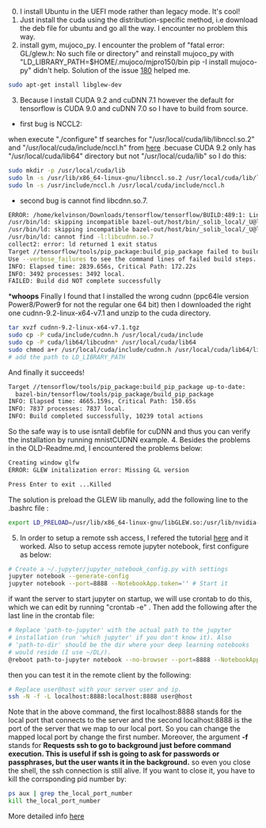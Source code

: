 0. I install Ubuntu in the UEFI mode rather than legacy mode. It's cool!
1. Just install the cuda using the distribution-specific method, i.e download the deb file for ubuntu and go all the way. I encounter no problem this way.
2. install gym, mujoco_py. I encounter the problem of "fatal error: GL/glew.h: No such file or directory" and reinstall mujoco_py with "LD_LIBRARY_PATH=$HOME/.mujoco/mjpro150/bin pip -I install mujoco-py" didn't help. Solution of the issue [180](https://github.com/openai/mujoco-py/issues/180) helped me.
```bash
sudo apt-get install libglew-dev
```
3. Because I install CUDA 9.2 and cuDNN 7.1 however the default for tensorflow is CUDA 9.0 and cuDNN 7.0 so I have to build from source. 
- first bug is NCCL2: 

when execute "./configure" tf searches for "/usr/local/cuda/lib/libnccl.so.2" and "/usr/local/cuda/include/nccl.h" from [here](https://github.com/tensorflow/tensorflow/blob/226831aab92a395a26824a08caa9d43f0c3d604e/tensorflow/tools/ci_build/Dockerfile.gpu#L33)
.becuase CUDA 9.2 only has "/usr/local/cuda/lib64" directory but not "/usr/local/cuda/lib" so I do this:
```bash
sudo mkdir -p /usr/local/cuda/lib
sudo ln -s /usr/lib/x86_64-linux-gnu/libnccl.so.2 /usr/local/cuda/lib/libnccl.so.2
sudo ln -s /usr/include/nccl.h /usr/local/cuda/include/nccl.h
```
- second bug is cannot find libcdnn.so.7.
```bash
ERROR: /home/kelvinson/Downloads/tensorflow/tensorflow/BUILD:489:1: Linking of rule '//tensorflow:libtensorflow_framework.so' failed (Exit 1)
/usr/bin/ld: skipping incompatible bazel-out/host/bin/_solib_local/_U@local_Uconfig_Ucuda_S_Scuda_Ccudnn___Uexternal_Slocal_Uconfig_Ucuda_Scuda_Scuda_Slib/libcudnn.so.7 when searching for -l:libcudnn.so.7
/usr/bin/ld: skipping incompatible bazel-out/host/bin/_solib_local/_U@local_Uconfig_Ucuda_S_Scuda_Ccudnn___Uexternal_Slocal_Uconfig_Ucuda_Scuda_Scuda_Slib/libcudnn.so.7 when searching for -l:libcudnn.so.7
/usr/bin/ld: cannot find -l:libcudnn.so.7
collect2: error: ld returned 1 exit status
Target //tensorflow/tools/pip_package:build_pip_package failed to build
Use --verbose_failures to see the command lines of failed build steps.
INFO: Elapsed time: 2839.656s, Critical Path: 172.22s
INFO: 3492 processes: 3492 local.
FAILED: Build did NOT complete successfully
```
***whoops** Finally I found that I installed the wrong cudnn (ppc64le version Power8/Power9 for  not the regular one 64 bit) then I downloaded the right one cudnn-9.2-linux-x64-v7.1 and unzip to the cuda directory.
```bash
tar xvzf cudnn-9.2-linux-x64-v7.1.tgz
sudo cp -P cuda/include/cudnn.h /usr/local/cuda/include
sudo cp -P cuda/lib64/libcudnn* /usr/local/cuda/lib64
sudo chmod a+r /usr/local/cuda/include/cudnn.h /usr/local/cuda/lib64/libcudnn*
# add the path to LD_LIBRARY_PATH
```
And finally it succeeds!
```bash
Target //tensorflow/tools/pip_package:build_pip_package up-to-date:
  bazel-bin/tensorflow/tools/pip_package/build_pip_package
INFO: Elapsed time: 4665.159s, Critical Path: 150.65s
INFO: 7837 processes: 7837 local.
INFO: Build completed successfully, 10239 total actions
```
So the safe way is to use isntall debfile for cuDNN and thus you can verify the installation by running mnistCUDNN example.
4. Besides the problems in the OLD-Readme.md, I encountered the problems below:
```bash
Creating window glfw
ERROR: GLEW initalization error: Missing GL version

Press Enter to exit ...Killed
```
The solution is preload the GLEW lib manully, add the following line to the .bashrc file :
```bash
export LD_PRELOAD=/usr/lib/x86_64-linux-gnu/libGLEW.so:/usr/lib/nvidia-396/libGL.so
```
5. In order to setup a remote ssh access, I refered the tutorial [here](https://dev.to/zduey/how-to-set-up-an-ssh-server-on-a-home-computer) and it worked. Also to setup access remote jupyter notebook, first configure as below:
```bash
# Create a ~/.jupyter/jupyter_notebook_config.py with settings
jupyter notebook --generate-config
jupyter notebook --port=8888 --NotebookApp.token='' # Start it
```
if want the server to start jupyter on startup, we will use crontab to do this, which we can edit by running "crontab -e" . Then add the following after the last line in the crontab file:
```bash
# Replace 'path-to-jupyter' with the actual path to the jupyter
# installation (run 'which jupyter' if you don't know it). Also
# 'path-to-dir' should be the dir where your deep learning notebooks 
# would reside (I use ~/DL/).
@reboot path-to-jupyter notebook --no-browser --port=8888 --NotebookApp.token='' --notebook-dir path-to-dir &
```
then you can test it in the remote client by the following:
```bash
# Replace user@host with your server user and ip.
ssh -N -f -L localhost:8888:localhost:8888 user@host
```
Note that in the above command, the first localhost:8888 stands for the local port that connects to the server and the second localhost:8888 is the port of the server that we map to our local port. So you can change the mapped local port by change the first number. Moreover, the argument **-f** stands for **Requests ssh to go to background just before command execution. This is useful if ssh is going to ask for passwords or passphrases, but the user wants it in the background.** so even you close the shell, the ssh connection is still alive. If you want to close it, you have to kill the corrsponding pid number by:
```bash
ps aux | grep the_local_port_number
kill the_local_port_number
```
More detailed info [here](https://stackoverflow.com/questions/9447226/how-to-close-this-ssh-tunnel)

